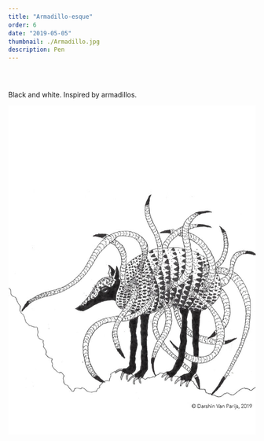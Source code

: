 ```yaml
---
title: "Armadillo-esque"
order: 6
date: "2019-05-05"
thumbnail: ./Armadillo.jpg
description: Pen
---
```


<div class="kg-width-full">
<p style="margin-top: 6vw">
Black and white. Inspired by armadillos.
</p>

![TreesMountains](./Armadillo.jpg)

</div>

